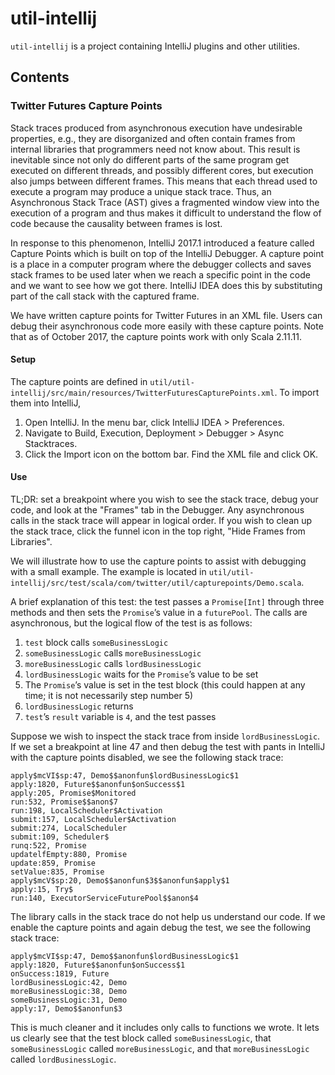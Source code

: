 # util-intellij

`util-intellij` is a project containing IntelliJ plugins and other utilities.

## Contents

### Twitter Futures Capture Points

Stack traces produced from asynchronous execution have undesirable properties,
e.g., they are disorganized and often contain frames from internal libraries
that programmers need not know about. This result is inevitable since not only
do different parts of the same program get executed on different threads, and
possibly different cores, but execution also jumps between different frames.
This means that each thread used to execute a program may produce a unique stack
trace. Thus, an Asynchronous Stack Trace (AST) gives a fragmented window view
into the execution of a program and thus makes it difficult to understand the
flow of code because the causality between frames is lost.

In response to this phenomenon, IntelliJ 2017.1 introduced a feature called
Capture Points which is built on top of the IntelliJ Debugger. A capture point
is a place in a computer program where the debugger collects and saves stack
frames to be used later when we reach a specific point in the code and we want
to see how we got there. IntelliJ IDEA does this by substituting part of the
call stack with the captured frame.

We have written capture points for Twitter Futures in an XML file. Users can
debug their asynchronous code more easily with these capture points. Note that
as of October 2017, the capture points work with only Scala 2.11.11.

#### Setup

The capture points are defined in
`util/util-intellij/src/main/resources/TwitterFuturesCapturePoints.xml`.
To import them into IntelliJ,

1. Open IntelliJ. In the menu bar, click IntelliJ IDEA > Preferences.
2. Navigate to Build, Execution, Deployment > Debugger > Async Stacktraces.
3. Click the Import icon on the bottom bar. Find the XML file and click OK.

#### Use

TL;DR: set a breakpoint where you wish to see the stack trace, debug your code,
and look at the "Frames" tab in the Debugger. Any asynchronous calls in the 
stack trace will appear in logical order. If you wish to clean up the stack
trace, click the funnel icon in the top right, "Hide Frames from Libraries".

We will illustrate how to use the capture points to assist with debugging with a
small example. The example is located in
`util/util-intellij/src/test/scala/com/twitter/util/capturepoints/Demo.scala`.

A brief explanation of this test: the test passes a `Promise[Int]` through three
methods and then sets the `Promise`’s value in a `futurePool`. The calls are
asynchronous, but the logical flow of the test is as follows:

1. `test` block calls `someBusinessLogic`
2. `someBusinessLogic` calls `moreBusinessLogic`
3. `moreBusinessLogic` calls `lordBusinessLogic`
4. `lordBusinessLogic` waits for the `Promise`’s value to be set
5. The `Promise`’s value is set in the test block (this could happen at any
   time; it is not necessarily step number 5)
6. `lordBusinessLogic` returns
7. `test`’s `result` variable is `4`, and the test passes

Suppose we wish to inspect the stack trace from inside `lordBusinessLogic`. If 
we set a breakpoint at line 47 and then debug the test with pants in IntelliJ 
with the capture points disabled, we see the following stack trace:

```
apply$mcVI$sp:47, Demo$$anonfun$lordBusinessLogic$1
apply:1820, Future$$anonfun$onSuccess$1
apply:205, Promise$Monitored
run:532, Promise$$anon$7
run:198, LocalScheduler$Activation
submit:157, LocalScheduler$Activation
submit:274, LocalScheduler
submit:109, Scheduler$
runq:522, Promise
updatelfEmpty:880, Promise
update:859, Promise
setValue:835, Promise
apply$mcV$sp:20, Demo$$anonfun$3$$anonfun$apply$1
apply:15, Try$
run:140, ExecutorServiceFuturePool$$anon$4
```

The library calls in the stack trace do not help us understand our code. If we
enable the capture points and again debug the test, we see the following stack
trace:

```
apply$mcVI$sp:47, Demo$$anonfun$lordBusinessLogic$1
apply:1820, Future$$anonfun$onSuccess$1
onSuccess:1819, Future
lordBusinessLogic:42, Demo
moreBusinessLogic:38, Demo
someBusinessLogic:31, Demo
apply:17, Demo$$anonfun$3
```

This is much cleaner and it includes only calls to functions we wrote. It lets
us clearly see that the test block called `someBusinessLogic`, that
`someBusinessLogic` called `moreBusinessLogic`, and that `moreBusinessLogic`
called `lordBusinessLogic`.

